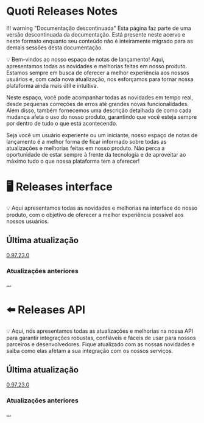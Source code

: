 # Quoti Releases Notes

!!! warning "Documentação descontinuada"
    Esta página faz parte de uma versão descontinuada da documentação. Está presente neste acervo e neste formato enquanto seu conteúdo não é inteiramente migrado para as demais sessões desta documentação.






💡 Bem-vindos ao nosso espaço de notas de lançamento! Aqui, apresentamos todas as novidades e melhorias feitas em nosso produto. Estamos sempre em busca de oferecer a melhor experiência aos nossos usuários e, com cada nova atualização, nos esforçamos para tornar nossa plataforma ainda mais útil e intuitiva.

Neste espaço, você pode acompanhar todas as novidades em tempo real, desde pequenas correções de erros até grandes novas funcionalidades. Além disso, também fornecemos uma descrição detalhada de como cada mudança afeta o uso do nosso produto, garantindo que você esteja sempre por dentro de tudo o que está acontecendo.

Seja você um usuário experiente ou um iniciante, nosso espaço de notas de lançamento é a melhor forma de ficar informado sobre todas as atualizações e melhorias feitas em nosso produto. Não perca a oportunidade de estar sempre à frente da tecnologia e de aproveitar ao máximo tudo o que nossa plataforma tem a oferecer!



# 🖥️ Releases interface


💡 Aqui apresentamos todas as novidades e melhorias na interface do nosso produto, com o objetivo de oferecer a melhor experiência possível aos nossos usuários.



## Última atualização

[0.97.23.0](Quoti%20Releases%20Notes%2069282a23bceb424989a399401cd3b618/0%2097%2023%200%2028757ea48b274dbb81fd85a823e574d7.csv)

### Atualizações anteriores

[…](Quoti%20Releases%20Notes%2069282a23bceb424989a399401cd3b618/%E2%80%A6%20d5e5604573584438b389b69d062594f0.csv)

# ⬅️ Releases API


💡 Aqui, nós apresentamos todas as atualizações e melhorias na nossa API para garantir integrações robustas, confiáveis e fáceis de usar para nossos parceiros e desenvolvedores. Fique atualizado com as nossas novidades e saiba como elas afetam a sua integração com os nossos serviços.



## Última atualização

[0.97.23.0](Quoti%20Releases%20Notes%2069282a23bceb424989a399401cd3b618/0%2097%2023%200%20c41f854aa1b1412c86c6ec0567b8da23.csv)

### Atualizações anteriores

[…](Quoti%20Releases%20Notes%2069282a23bceb424989a399401cd3b618/%E2%80%A6%20efb42ab42700456d81e834bc2388ecd7.csv)
